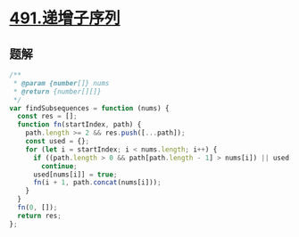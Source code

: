 # [491.递增子序列](https://leetcode-cn.com/problems/increasing-subsequences/)

## 题解

```js
/**
 * @param {number[]} nums
 * @return {number[][]}
 */
var findSubsequences = function (nums) {
  const res = [];
  function fn(startIndex, path) {
    path.length >= 2 && res.push([...path]);
    const used = {};
    for (let i = startIndex; i < nums.length; i++) {
      if ((path.length > 0 && path[path.length - 1] > nums[i]) || used[nums[i]])
        continue;
      used[nums[i]] = true;
      fn(i + 1, path.concat(nums[i]));
    }
  }
  fn(0, []);
  return res;
};
```
